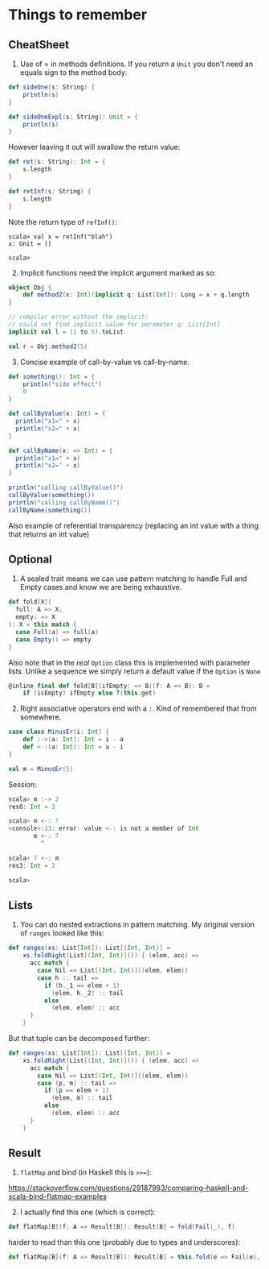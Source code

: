 # Things to remember

## CheatSheet

1. Use of = in methods definitions. If you return a `Unit` you don't need an
equals sign to the method body:

```scala
def sideOne(s: String) {
    println(s)
}

def sideOneExpl(s: String): Unit = {
    println(s)
}
```

However leaving it out will swallow the return value:

```scala
def ret(s: String): Int = {
    s.length
}

def retInf(s: String) {
    s.length
}
```

Note the return type of `refInf()`:

```
scala> val x = retInf("blah")
x: Unit = ()

scala>
```

2. Implicit functions need the implicit argument marked as so:

```scala
object Obj {
    def method2(x: Int)(implicit q: List[Int]): Long = x + q.length
}

// compiler error without the implicit:
// could not find implicit value for parameter q: List[Int]
implicit val l = (1 to 5).toList

val r = Obj.method2(5)
```

3. Concise example of call-by-value vs call-by-name.

```scala
def something(): Int = {
    println("side effect")
    0
}

def callByValue(x: Int) = {
  println("x1=" + x)
  println("x2=" + x)
}

def callByName(x: => Int) = {
  println("x1=" + x)
  println("x2=" + x)
}

println("calling callByValue()")
callByValue(something())
println("calling callByName()")
callByName(something())
```

Also example of referential transparency (replacing an int value with a thing that returns an int value)

## Optional

1. A sealed trait means we can use pattern matching to handle Full and Empty cases and know we are being exhaustive.

```scala
def fold[X](
  full: A => X,
  empty: => X
): X = this match {
  case Full(a) => full(a)
  case Empty() => empty
}
```

Also note that in the _real_ `Option` class this is implemented with parameter lists.
Unlike a sequence we simply return a default value if the `Option` is `None`

```scala
@inline final def fold[B](ifEmpty: => B)(f: A => B): B =
    if (isEmpty) ifEmpty else f(this.get)
```

2. Right associative operators end with a `:`. Kind of remembered that from somewhere.

```scala
case class MinusEr(i: Int) {
    def :->(a: Int): Int = i - a
    def <-:(a: Int): Int = a - i
}

val m = MinusEr(5)
```

Session:

```scala
scala> m :-> 2
res0: Int = 3

scala> m <-: 7
<console>:13: error: value <-: is not a member of Int
       m <-: 7
         ^

scala> 7 <-: m
res3: Int = 2

scala>
```

## Lists

1. You can do nested extractions in pattern matching. My original version of `ranges` looked like this:

```scala
def ranges(xs: List[Int]): List[(Int, Int)] =
    xs.foldRight(List[(Int, Int)]()) { (elem, acc) =>
      acc match {
        case Nil => List[(Int, Int)]((elem, elem))
        case h :: tail =>
          if (h._1 == elem + 1)
            (elem, h._2) :: tail
          else
            (elem, elem) :: acc
      }
    }
```

But that tuple can be decomposed further:

```scala
def ranges(xs: List[Int]): List[(Int, Int)] =
    xs.foldRight(List[(Int, Int)]()) { (elem, acc) =>
      acc match {
        case Nil => List[(Int, Int)]((elem, elem))
        case (p, m) :: tail =>
          if (p == elem + 1)
            (elem, m) :: tail
          else
            (elem, elem) :: acc
      }
    }
```

## Result

1. `flatMap` and bind (in Haskell this is `>>=`):

https://stackoverflow.com/questions/29187983/comparing-haskell-and-scala-bind-flatmap-examples

2. I actually find this one (which is correct):

```scala
def flatMap[B](f: A => Result[B]): Result[B] = fold(Fail(_), f)
```

harder to read than this one (probably due to types and underscores):

```scala
def flatMap[B](f: A => Result[B]): Result[B] = this.fold(e => Fail(e), f)
```
